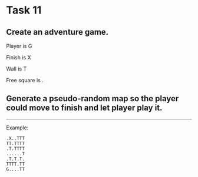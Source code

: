 # Task 11

## Create an adventure game.

Player is G

Finish is X

Wall is T

Free square is .

## Generate a pseudo-random map so the player could move to finish and let player play it.

---
Example:
```
.X..TTT
TT.TTTT
.T.TTTT
......T
.T.T.T.
TTTT.TT
G....TT
```
